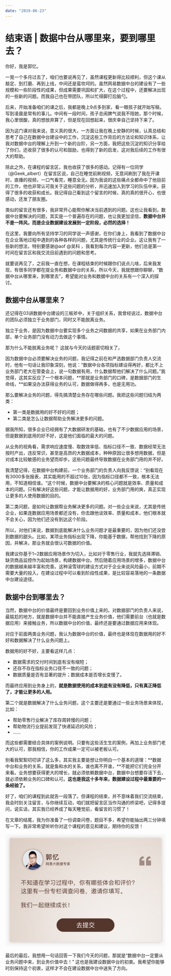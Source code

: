```yaml
---
date: "2019-06-23"
---  
```

      
# 结束语 | 数据中台从哪里来，要到哪里去？
你好，我是郭忆。

一晃一个多月过去了，咱们也要说再见了，虽然课程更新得比较顺利，但这个课从敲定、到打磨、再到上线，中间还是蛮坎坷的。虽然网易数据中台的建设有了一些规模和一些阶段性的成果，但成果需要巩固和扩大，在这个过程中，还要解决出现的一些新的问题。而我自己也在带团队，所以忙得脚打后脑勺。

后来，开始准备咱们的课之后，我都是晚上9点多到家，看一眼孩子就开始写稿，写到凌晨是常有的事儿。中间有一段时间，孩子总闹脾气说我不陪她，那个时候，我心里很酸，真的想放弃算了，但是现在回想起来，很庆幸自己坚持下来了。

因为这门课对我来说，意义真的很大，一方面让我在晚上安静的时候，认真总结和思考了自己在数据中台建设中的工作，沉淀这些工作背后的方法论和知识体系，让我对数据中台的理解上升到一个新的台阶，另一方面，我把这些沉淀的知识分享给了你们，还收获了很多的认可和鼓励，也得到了新的启发，这对我后续的工作有很大的帮助。

除此之外，在课程的留言区，我也收获了很多的感动。记得有一位同学（\@Geek\_albert）在留言区说，自己在睡觉前刷视频，无意间刷到了我在开课时，直播的视频，一口气看完，睡意全无。因为我说的这些痛点全都命中了他目前的工作，他也非常认可我关于这些问题的分析，并迅速加入到学习的队伍中来，获得了很多的收获和成长。我记得自己看到这个留言的时候，真的真的很开心，也很感动，还发了朋友圈。

<!-- [[[read_end]]] -->

类似的留言还有很多，我非常开心能帮你解决当前遇到的问题。这也让我看到，数据中台要解决的问题，其实是一个普遍存在的问题，也让我更加坚信，**数据中台并不是一阵风，而是企业数据建设发展到一定阶段，必然的选择！**

在这里，我要向所有坚持学习的同学说一声感谢，在你们身上，我看到了数据中台在企业落地过程中遇到的各种各样的问题，尤其是传统行业的企业。这让我有了一些新的想法，特别要感谢\@aof \@吴科 ，我看到每次内容一更新，他们总是第一时间在留言区和我交流目前遇到的问题和思考。

就要说再见了，之前我一直在想，在课程结束的时候跟你们说点儿啥，后来我发现，有很多同学都在提业务和数据中台的关系，所以今天，我就想跟你聊聊，“数据中台从哪里来，到哪里去”，希望能对业务和数据中台的关系有一个深入的探讨。

## 数据中台从哪里来？

还记得在03讲数据中台建设的三板斧中，关于组织关系，我曾经说过，数据中台的团队必须独立于业务部门，同时又不能脱离业务。

独立于业务，是因为数据中台要实现多个业务之间数据的共享，如果在业务部门内部，单个业务部门没有动力去做这个事情。

那为什么不能脱离业务呢？ 这就与今天的话题密切相关了。

因为数据中台必须要解决业务的问题，我记得之前在和严选数据部门负责人交流时，他有一句话让我印象深刻，他说：“数据中台各项指标建设得再好，都比不上业务部门老大在管委会上，说一句数据有用，什么数据帮他们解决了什么问题。”我觉得，这其实反应了一个根本问题，**那就是业务部门的口碑，是数据部门的生命线，**如果没办法获得业务的认可，数据做得再多，也是无用功。

那么要解决业务的问题，得先搞清楚业务存在哪些问题。我把这些问题归结为两类：

* 第一类是数据用的好不好的问题；
* 第二类是怎么让数据帮助业务解决更多的问题。

据我所知，很多企业已经拥有了大数据研发的基础，也有了不少数据应用的场景，但是数据到底用的好不好，这是他们面临的最大的问题。

从业务的视角看，需求响应速度慢、取数效率低、指标口径不一致、数据经常无法按时产出，违反常识，甚至是高昂的大数据成本，种种原因让很多想用数据，但是对成本比较敏感的业务望而却步。这些问题最终导致数据在业务部门用的并不好。

我清楚记得，在数据中台构建前，一个业务部门的负责人向我反馈说：“别看现在有3000多张报表，其实能用的不超过10张，因为指标口径都不一致，根本无法用，不知道相信谁。“这个时候，数据中台要解决的核心问题就是效率、质量和成本的问题。只有解决好这些问题，才能让数据用的好，业务部门用的爽，真正实现让更多的人使用数据的目的。

第二类问题，是如何让数据帮业务解决更多的问题。对一些企业来说，尤其是传统企业，如果连数据应用场景都还没有，你去跟他谈效率、质量和成本，他们根本就不会关心，因为他们还没有到达这个阶段。

所以，对他们来说，数据到底能解决什么业务问题才是最重要的，因为他们还没尝到数据的甜头。比如，某项业务指标出现下降，你能基于数据，帮他找到下降的原因，并解决，那业务就会很认可数据的价值。

我建议你基于1\~2数据应用场景作为切入，比如对于零售行业，我就先选择滞销、缺货商品监控作为起始场景，构建数据中台。然后随着应用场景的增多，数据中台的数据越来越丰富和完善。这种滚雪球的建设方式对于企业来说风险最小，前期不需要大量的投入，在建设过程中可以看到阶段性成果，是比较容易落地的一条数据中台建设途径。

## 数据中台到哪里去？

当然，数据中台的价值最终是要回到业务价值上来的。对数据部门的负责人来说，最尴尬的地方，就是数据中台并不能直接产生业务价值，他们需要前台（也就是数据应用）来接触业务，所以数据中台的价值，最终还是要通过数据应用来体现。

对应于前面两类业务问题，我认为数据中台的价值，最终也是体现在数据用的好不好和数据解决了什么业务问题上。

数据用的好不好，主要看这样几点：

* 数据需求的交付时间到底有没有缩短；
* 还存不存在指标业务口径不一致的问题；
* 数据质量是否有显著的提升；数据成本是否增长变慢了。

而最终应用到业务身上的，**就是数据使用的成本到底有没有降低，只有真正降低了，才能让更多的人用。**

第二个就是数据解决了什么业务问题，这个主要还是要通过一些业务场景来体现，比如：

* 帮助零售行业解决了库存周转慢的问题；
* 帮助物流行业提前发现了快递延迟的风险；
* ……

而这些都需要结合具体的案例说明。只要有这些活生生的案例，再加上业务部门老大的认可，那我相信，你的工作成果一定可以被老板认可。

别看我絮絮叨叨讲了这么多，其实我主要是想让你明白一个基本的道理：**数据中台和业务的关系，就是鱼和水的关系，谁也离不开谁，**不能把它们完全分开来看。业务想要获得更大的增长，就必须依赖数据中台，数据中台想要存活下去，就必须依赖业务的口碑和认可。**这也是我这十多年来，数据建设过程中最重要的一条经验了。**

好了，咱们的课程到此就告一段落了。但课程的结束，并不意味着我们交流结束，我会时刻关注留言，与你继续互动，咱们就把留言区当作沟通的桥梁吧，记得多提问，说实话，其实我已经养成了每天睡觉前，看留言的习惯了！

在文章的结尾，我为你准备了一份调查问卷，题目不多，希望你能抽出两三分钟填写一下。我非常希望听听你对这个课程的意见和建议，期待你的反馈！

[![](./httpsstatic001geekbangorgresourceimagec74fc7249d4707c23d6b2781b8f6c666044f.jpg)](https://jinshuju.net/f/FIK81A)

最后的最后，我想用一句话回答一下我们今天的问题，那就是“数据中台一定要从业务问题中来，到业务价值中去！” 这也是我建设数据中台的初衷。我希望你能够时刻保持这个初衷，这样才不会在建设数据中台中迷失了方向。